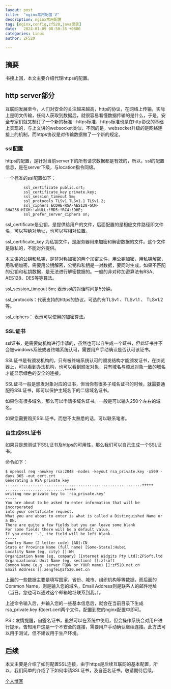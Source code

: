 ```yaml
---
layout: post
title:  "nginx常用配置-V"
description: nginx常用配置
tag: [nginx,config,zf520,java思录]
date:   2024-01-09 08:50:35 +0800
categories: Linux
author: ZF520

---
```


## 摘要

书接上回，本文主要介绍代理https的配置。



## http server部分

互联网发展至今，人们对安全的关注越来越高，http的协议，在网络上传输，实际上是明文传输，任何人获取到数据后，就很容易看懂数据传输的是什么，于是，安全专家们就又制订了一个新的标准--https标准，https标准也是在http协议的基础上实现的，与上文讲的websocket类似，不同的是，websocket升级的是网络连接上的机制，而https协议是对传输数据做了一个新的规定。

### ssl配置

https的配置，是针对当前server下的所有请求数据都是有效的，所以，ssl的配置信息，是在server下级，与location指令同级。

一个标准的ssl配置如下：

```nginx
        ssl_certificate public.crt; 
        ssl_certificate_key private.key; 
        ssl_session_timeout 5m;
        ssl_protocols TLSv1 TLSv1.1 TLSv1.2; 
        ssl_ciphers ECDHE-RSA-AES128-GCM-SHA256:HIGH:!aNULL:!MD5:!RC4:!DHE; 
        ssl_prefer_server_ciphers on;
```

ssl_certificate是公钥，是提供给用户的文件，后面配置的是相应文件路径即文件名，可以写绝对地址，也可以写相对位置。

ssl_certificate_key 为私钥文件，是服务器用来加密和解密数据的文件。这个文件是隐私的，不能对外提供。

本文讲的公钥和私钥，是非对称加密的两个加密文件，用公钥加密，用私钥解密，用私钥加密，需要用公钥解密，公钥和私钥是一对数据，要同时生成，如果不匹配的公钥和私钥数据，是无法进行解密数据的。一般的非对称加密算法有RSA、AES128、DES等等算法。

ssl_session_timeout	5m; 表示ssl的对话时间是5分钟。

ssl_protocols：代表支持的https的协议，可选的有TLSv1  、TLSv1.1  、 TLSv1.2等。

ssl_ciphers： 表示可以使用的加密算法。

### SSL证书

ssl证书，是需要向机构进行申请的，虽然也可以自生成一个证书，但此证书并不会被windows系统或者终端系统认可，需要用户手动确认是否认可该证书。

SSL证书是有颁发机构的，只有被终端系统认可的颁发结构才能颁发证书，在浏览器上，可以看到办法机构，也可以看到颁发对象，只有域名与颁发对象一致的域名才能显示绿色的安全的连接。

SSL证书一般是颁发对象对应的证书，但当你有很多子域名证书的时候，就需要通配符SSL证书，即可以保护主域名下的二级域名证书。

如果你有很多域名，那么可以申请多域名证书。一般是可以输入250个左右的域名。

如果您需要购买SSL证书，而您不太熟悉的话，可以联系笔者。

### 自生成SSL证书

如果只是想测试下SSL证书及https的可用性，那么我们可以自己生成一个SSL证书。

命令如下：

```shell
$ openssl req -newkey rsa:2048 -nodes -keyout rsa_private.key -x509 -days 365 -out cert.crt
Generating a RSA private key
............................................................+++++
..........................+++++
writing new private key to 'rsa_private.key'
-----
You are about to be asked to enter information that will be incorporated
into your certificate request.
What you are about to enter is what is called a Distinguished Name or a DN.
There are quite a few fields but you can leave some blank
For some fields there will be a default value,
If you enter '.', the field will be left blank.
-----
Country Name (2 letter code) [AU]:CN
State or Province Name (full name) [Some-State]:Hubei
Locality Name (eg, city) []:WH
Organization Name (eg, company) [Internet Widgits Pty Ltd]:ZFSoft.ltd
Organizational Unit Name (eg, section) []:zfsoft
Common Name (e.g. server FQDN or YOUR name) []:zf520.net.cn
Email Address []:zengfei@zf520.net.cn
```

上面的一些数据主要是填写国家、省份、城市、组织机构等等数据，而后面的Common Name，则是输入您的域名，Email Address则是联系人的邮件地址（当日，您也可以通过这个邮箱地址联系到我。）。

上述命令输入后，并输入您的一些基本信息后，就会在当前目录下生成rsa_private.key 和cert.cert两个文件，配置到您的nginx配置中即可。

PS：友情提醒，自签名证书，虽然可以在系统中使用，但会操作系统会对用户进行提示，告知用户这是一个不安全的连接，需要用户手动确认继续连接。此方法可以用于测试，但不建议用于生产环境。

## 后续

本文主要是介绍了如何配置SSL连接，由于https是后续互联网的基本配置，所以，我们简单的介绍了下如何申请SSL证书，及自签名证书。敬请期待后续。



[个人博客](http://b.zf520.net)


